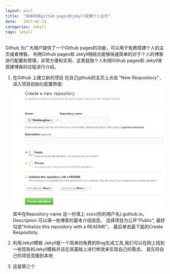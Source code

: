```yaml
---
layout: post
title:  "简单利用github pages和jekyll配置个人主页"
date:   2017-02-21
categories: Jekyll
tags: Jekyll
---
```


Github 为广大用户提供了一个Github pages的功能，可以用于免费搭建个人的主页或者博客。 利用Github pages和 Jekyll相结合能够快速简单的对于个人的博客进行配置和管理，非常方便和实用，这里就我个人利用Github pages和 Jekyll来搭建博客的过程进行介绍。

 1. 在Github 上建立新的项目
 在自己github的主页上点击 "New Respository" ,进入项目初始化配置界面:
 ![image01](/assets/img/github_create_respositoty.png)
 其中在Repository name 这一栏填上 xxxx(你的用户名).guthub.io。
 Description 可以填一些博客的基本介绍信息。
 选择项目为公开"Public", 最好勾选"Initialize this repository with a README"。
 最后单击最下面的Create Respositoty.
 1. 利用Jekyll模板
 Jekyll是一个简单的免费的Blog生成工具,我们可以在网上找到一些现有的Jekyll模板并且在其基础上进行修改来实现自己的需求。
 首先将自己的项目克隆到本地
 
 1. 这是第三个
